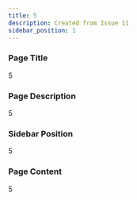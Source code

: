 ```yaml
---
title: 5
description: Created from Issue 11
sidebar_position: 1
---
```

### Page Title

5

### Page Description

5

### Sidebar Position

5

### Page Content

5
